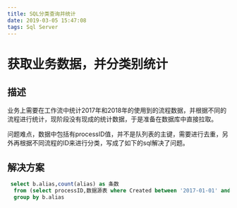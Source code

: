 ```yaml
---
title: SQL分类查询并统计
date: 2019-03-05 15:47:08
tags: Sql Server
---
```

# 获取业务数据，并分类别统计

## 描述

业务上需要在工作流中统计2017年和2018年的使用到的流程数据，并根据不同的流程进行统计，现阶段没有现成的统计数据，于是准备在数据库中直接拉取。
	
问题难点，数据中包括有processID值，并不是队列表的主键，需要进行去重，另外再根据不同流程的ID来进行分类，写成了如下的sql解决了问题。

## 解决方案
```sql
 select b.alias,count(alias) as 条数 
  from (select processID,数据源表 where Created between '2017-01-01' and '2018-01-01' group by processID,Alias) b
  group by b.alias
```
